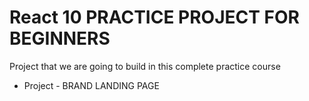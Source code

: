 # React 10 PRACTICE PROJECT FOR BEGINNERS

Project that we are going to build in this complete practice course

- Project - BRAND LANDING PAGE